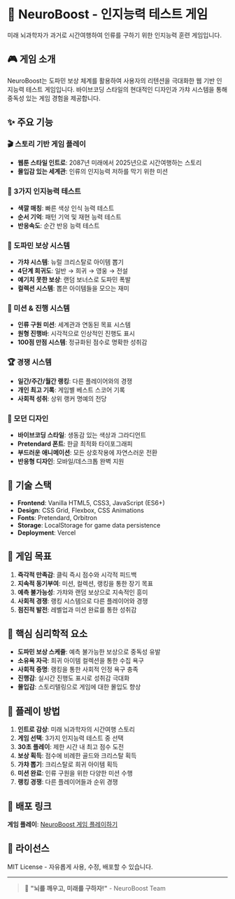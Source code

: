 # 🧠 NeuroBoost - 인지능력 테스트 게임

미래 뇌과학자가 과거로 시간여행하여 인류를 구하기 위한 인지능력 훈련 게임입니다.

## 🎮 게임 소개

NeuroBoost는 도파민 보상 체계를 활용하여 사용자의 리텐션을 극대화한 웹 기반 인지능력 테스트 게임입니다. 바이브코딩 스타일의 현대적인 디자인과 가챠 시스템을 통해 중독성 있는 게임 경험을 제공합니다.

## ✨ 주요 기능

### 🎬 스토리 기반 게임 플레이
- **웹툰 스타일 인트로**: 2087년 미래에서 2025년으로 시간여행하는 스토리
- **몰입감 있는 세계관**: 인류의 인지능력 저하를 막기 위한 미션

### 🧠 3가지 인지능력 테스트
- **색깔 매칭**: 빠른 색상 인식 능력 테스트
- **순서 기억**: 패턴 기억 및 재현 능력 테스트  
- **반응속도**: 순간 반응 능력 테스트

### 🎰 도파민 보상 시스템
- **가챠 시스템**: 뉴럴 크리스탈로 아이템 뽑기
- **4단계 희귀도**: 일반 → 희귀 → 영웅 → 전설
- **예기치 못한 보상**: 랜덤 보너스로 도파민 폭발
- **컬렉션 시스템**: 뽑은 아이템들을 모으는 재미

### 🎯 미션 & 진행 시스템
- **인류 구원 미션**: 세계관과 연동된 목표 시스템
- **원형 진행바**: 시각적으로 인상적인 진행도 표시
- **100점 만점 시스템**: 정규화된 점수로 명확한 성취감

### 🏆 경쟁 시스템
- **일간/주간/월간 랭킹**: 다른 플레이어와의 경쟁
- **개인 최고 기록**: 게임별 베스트 스코어 기록
- **사회적 성취**: 상위 랭커 명예의 전당

### 🎨 모던 디자인
- **바이브코딩 스타일**: 생동감 있는 색상과 그라디언트
- **Pretendard 폰트**: 한글 최적화 타이포그래피
- **부드러운 애니메이션**: 모든 상호작용에 자연스러운 전환
- **반응형 디자인**: 모바일/데스크톱 완벽 지원

## 🚀 기술 스택

- **Frontend**: Vanilla HTML5, CSS3, JavaScript (ES6+)
- **Design**: CSS Grid, Flexbox, CSS Animations
- **Fonts**: Pretendard, Orbitron
- **Storage**: LocalStorage for game data persistence
- **Deployment**: Vercel

## 🎯 게임 목표

1. **즉각적 만족감**: 클릭 즉시 점수와 시각적 피드백
2. **지속적 동기부여**: 미션, 컬렉션, 랭킹을 통한 장기 목표
3. **예측 불가능성**: 가챠와 랜덤 보상으로 지속적인 흥미
4. **사회적 경쟁**: 랭킹 시스템으로 다른 플레이어와 경쟁
5. **점진적 발전**: 레벨업과 미션 완료를 통한 성취감

## 🌟 핵심 심리학적 요소

- **도파민 보상 스케줄**: 예측 불가능한 보상으로 중독성 유발
- **소유욕 자극**: 희귀 아이템 컬렉션을 통한 수집 욕구
- **사회적 증명**: 랭킹을 통한 사회적 인정 욕구 충족
- **진행감**: 실시간 진행도 표시로 성취감 극대화
- **몰입감**: 스토리텔링으로 게임에 대한 몰입도 향상

## 📱 플레이 방법

1. **인트로 감상**: 미래 뇌과학자의 시간여행 스토리
2. **게임 선택**: 3가지 인지능력 테스트 중 선택
3. **30초 플레이**: 제한 시간 내 최고 점수 도전
4. **보상 획득**: 점수에 비례한 골드와 크리스탈 획득
5. **가챠 뽑기**: 크리스탈로 희귀 아이템 획득
6. **미션 완료**: 인류 구원을 위한 다양한 미션 수행
7. **랭킹 경쟁**: 다른 플레이어들과 순위 경쟁

## 🔗 배포 링크

**게임 플레이**: [NeuroBoost 게임 플레이하기](https://neuroboost-game.vercel.app)

## 📄 라이선스

MIT License - 자유롭게 사용, 수정, 배포할 수 있습니다.

---

> 🧠 **"뇌를 깨우고, 미래를 구하자!"** - NeuroBoost Team
